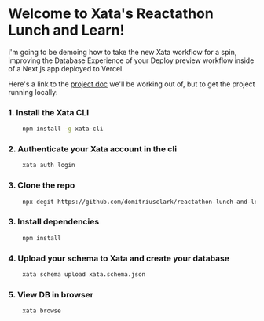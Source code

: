 # Welcome to Xata's Reactathon Lunch and Learn!

I'm going to be demoing how to take the new Xata workflow for a spin, improving the Database Experience of your Deploy preview workflow inside of a Next.js app deployed to Vercel.

Here's a link to the [project doc](https://www.notion.so/Reactathon-L-L-Improving-Deploy-Previews-with-the-new-Xata-workflow-9f2d4652b03c4200a9cc635778f09c4b?pvs=4) we'll be working out of, but to get the project running locally:

### 1. Install the Xata CLI

```bash
    npm install -g xata-cli
```

### 2. Authenticate your Xata account in the cli

```bash
    xata auth login
```

### 3. Clone the repo

```bash
    npx degit https://github.com/domitriusclark/reactathon-lunch-and-learn2
```

### 3. Install dependencies

```bash
    npm install
```

### 4. Upload your schema to Xata and create your database

```bash
    xata schema upload xata.schema.json
```

### 5. View DB in browser

```bash
    xata browse
```
